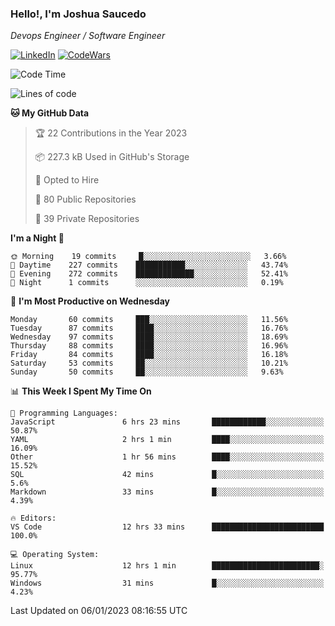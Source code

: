 ### Hello!, I'm Joshua Saucedo
*Devops Engineer / Software Engineer*  

[![LinkedIn](https://img.shields.io/badge/LinkedIn-0073b1?logo=linkedin&style=flat-square&logoColor=white)](https://www.linkedin.com/in/joshua-nathanael-saucedo-uriarte-bb0336169/)
[![CodeWars](https://www.codewars.com/users/joshuansu0897/badges/micro)](https://www.codewars.com/users/joshuansu0897)

<!--START_SECTION:waka-->
![Code Time](http://img.shields.io/badge/Code%20Time-323%20hrs%2045%20mins-blue)

![Lines of code](https://img.shields.io/badge/From%20Hello%20World%20I%27ve%20Written-1%20Million%20lines%20of%20code-blue)

**🐱 My GitHub Data** 

> 🏆 22 Contributions in the Year 2023
 > 
> 📦 227.3 kB Used in GitHub's Storage 
 > 
> 💼 Opted to Hire
 > 
> 📜 80 Public Repositories 
 > 
> 🔑 39 Private Repositories  
 > 
**I'm a Night 🦉** 

```text
🌞 Morning    19 commits     █░░░░░░░░░░░░░░░░░░░░░░░░   3.66% 
🌆 Daytime    227 commits    ███████████░░░░░░░░░░░░░░   43.74% 
🌃 Evening    272 commits    █████████████░░░░░░░░░░░░   52.41% 
🌙 Night      1 commits      ░░░░░░░░░░░░░░░░░░░░░░░░░   0.19%

```
📅 **I'm Most Productive on Wednesday** 

```text
Monday       60 commits     ███░░░░░░░░░░░░░░░░░░░░░░   11.56% 
Tuesday      87 commits     ████░░░░░░░░░░░░░░░░░░░░░   16.76% 
Wednesday    97 commits     ████░░░░░░░░░░░░░░░░░░░░░   18.69% 
Thursday     88 commits     ████░░░░░░░░░░░░░░░░░░░░░   16.96% 
Friday       84 commits     ████░░░░░░░░░░░░░░░░░░░░░   16.18% 
Saturday     53 commits     ██░░░░░░░░░░░░░░░░░░░░░░░   10.21% 
Sunday       50 commits     ██░░░░░░░░░░░░░░░░░░░░░░░   9.63%

```


📊 **This Week I Spent My Time On** 

```text
💬 Programming Languages: 
JavaScript               6 hrs 23 mins       ████████████░░░░░░░░░░░░░   50.87% 
YAML                     2 hrs 1 min         ████░░░░░░░░░░░░░░░░░░░░░   16.09% 
Other                    1 hr 56 mins        ████░░░░░░░░░░░░░░░░░░░░░   15.52% 
SQL                      42 mins             █░░░░░░░░░░░░░░░░░░░░░░░░   5.6% 
Markdown                 33 mins             █░░░░░░░░░░░░░░░░░░░░░░░░   4.39%

🔥 Editors: 
VS Code                  12 hrs 33 mins      █████████████████████████   100.0%

💻 Operating System: 
Linux                    12 hrs 1 min        ████████████████████████░   95.77% 
Windows                  31 mins             █░░░░░░░░░░░░░░░░░░░░░░░░   4.23%

```


 Last Updated on 06/01/2023 08:16:55 UTC
<!--END_SECTION:waka-->
